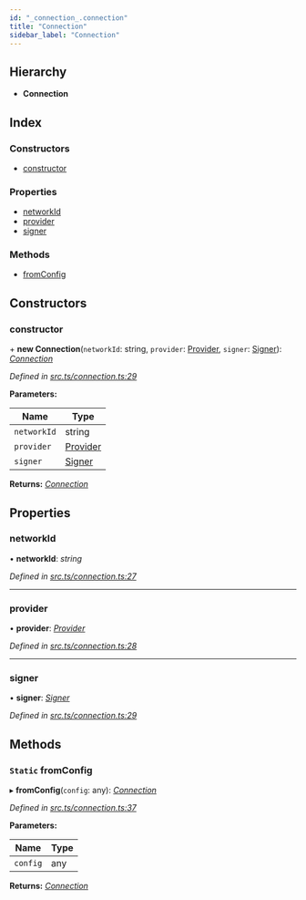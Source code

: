 ```yaml
---
id: "_connection_.connection"
title: "Connection"
sidebar_label: "Connection"
---
```


## Hierarchy

* **Connection**

## Index

### Constructors

* [constructor](_connection_.connection.md#constructor)

### Properties

* [networkId](_connection_.connection.md#networkid)
* [provider](_connection_.connection.md#provider)
* [signer](_connection_.connection.md#signer)

### Methods

* [fromConfig](_connection_.connection.md#static-fromconfig)

## Constructors

###  constructor

\+ **new Connection**(`networkId`: string, `provider`: [Provider](_providers_provider_.provider.md), `signer`: [Signer](_signer_.signer.md)): *[Connection](_connection_.connection.md)*

*Defined in [src.ts/connection.ts:29](https://github.com/nearprotocol/nearlib/blob/fe97eb6/src.ts/connection.ts#L29)*

**Parameters:**

Name | Type |
------ | ------ |
`networkId` | string |
`provider` | [Provider](_providers_provider_.provider.md) |
`signer` | [Signer](_signer_.signer.md) |

**Returns:** *[Connection](_connection_.connection.md)*

## Properties

###  networkId

• **networkId**: *string*

*Defined in [src.ts/connection.ts:27](https://github.com/nearprotocol/nearlib/blob/fe97eb6/src.ts/connection.ts#L27)*

___

###  provider

• **provider**: *[Provider](_providers_provider_.provider.md)*

*Defined in [src.ts/connection.ts:28](https://github.com/nearprotocol/nearlib/blob/fe97eb6/src.ts/connection.ts#L28)*

___

###  signer

• **signer**: *[Signer](_signer_.signer.md)*

*Defined in [src.ts/connection.ts:29](https://github.com/nearprotocol/nearlib/blob/fe97eb6/src.ts/connection.ts#L29)*

## Methods

### `Static` fromConfig

▸ **fromConfig**(`config`: any): *[Connection](_connection_.connection.md)*

*Defined in [src.ts/connection.ts:37](https://github.com/nearprotocol/nearlib/blob/fe97eb6/src.ts/connection.ts#L37)*

**Parameters:**

Name | Type |
------ | ------ |
`config` | any |

**Returns:** *[Connection](_connection_.connection.md)*
